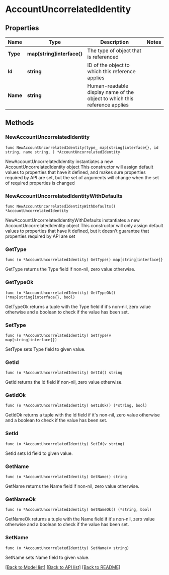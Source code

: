# AccountUncorrelatedIdentity

## Properties

Name | Type | Description | Notes
------------ | ------------- | ------------- | -------------
**Type** | **map[string]interface{}** | The type of object that is referenced | 
**Id** | **string** | ID of the object to which this reference applies | 
**Name** | **string** | Human-readable display name of the object to which this reference applies | 

## Methods

### NewAccountUncorrelatedIdentity

`func NewAccountUncorrelatedIdentity(type_ map[string]interface{}, id string, name string, ) *AccountUncorrelatedIdentity`

NewAccountUncorrelatedIdentity instantiates a new AccountUncorrelatedIdentity object
This constructor will assign default values to properties that have it defined,
and makes sure properties required by API are set, but the set of arguments
will change when the set of required properties is changed

### NewAccountUncorrelatedIdentityWithDefaults

`func NewAccountUncorrelatedIdentityWithDefaults() *AccountUncorrelatedIdentity`

NewAccountUncorrelatedIdentityWithDefaults instantiates a new AccountUncorrelatedIdentity object
This constructor will only assign default values to properties that have it defined,
but it doesn't guarantee that properties required by API are set

### GetType

`func (o *AccountUncorrelatedIdentity) GetType() map[string]interface{}`

GetType returns the Type field if non-nil, zero value otherwise.

### GetTypeOk

`func (o *AccountUncorrelatedIdentity) GetTypeOk() (*map[string]interface{}, bool)`

GetTypeOk returns a tuple with the Type field if it's non-nil, zero value otherwise
and a boolean to check if the value has been set.

### SetType

`func (o *AccountUncorrelatedIdentity) SetType(v map[string]interface{})`

SetType sets Type field to given value.


### GetId

`func (o *AccountUncorrelatedIdentity) GetId() string`

GetId returns the Id field if non-nil, zero value otherwise.

### GetIdOk

`func (o *AccountUncorrelatedIdentity) GetIdOk() (*string, bool)`

GetIdOk returns a tuple with the Id field if it's non-nil, zero value otherwise
and a boolean to check if the value has been set.

### SetId

`func (o *AccountUncorrelatedIdentity) SetId(v string)`

SetId sets Id field to given value.


### GetName

`func (o *AccountUncorrelatedIdentity) GetName() string`

GetName returns the Name field if non-nil, zero value otherwise.

### GetNameOk

`func (o *AccountUncorrelatedIdentity) GetNameOk() (*string, bool)`

GetNameOk returns a tuple with the Name field if it's non-nil, zero value otherwise
and a boolean to check if the value has been set.

### SetName

`func (o *AccountUncorrelatedIdentity) SetName(v string)`

SetName sets Name field to given value.



[[Back to Model list]](../README.md#documentation-for-models) [[Back to API list]](../README.md#documentation-for-api-endpoints) [[Back to README]](../README.md)


